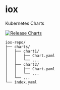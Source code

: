 # iox
Kubernetes Charts

[![Release Charts](https://github.com/whindes/iox/actions/workflows/release.yml/badge.svg)](https://github.com/whindes/iox/actions/workflows/release.yml)

```
iox-repo/
├── charts/
│   ├── chart1/
│   │   ├── Chart.yaml
│   │   └── ...
│   ├── chart2/
│   │   ├── Chart.yaml
│   │   └── ...
│   └── ...
└── index.yaml
```
